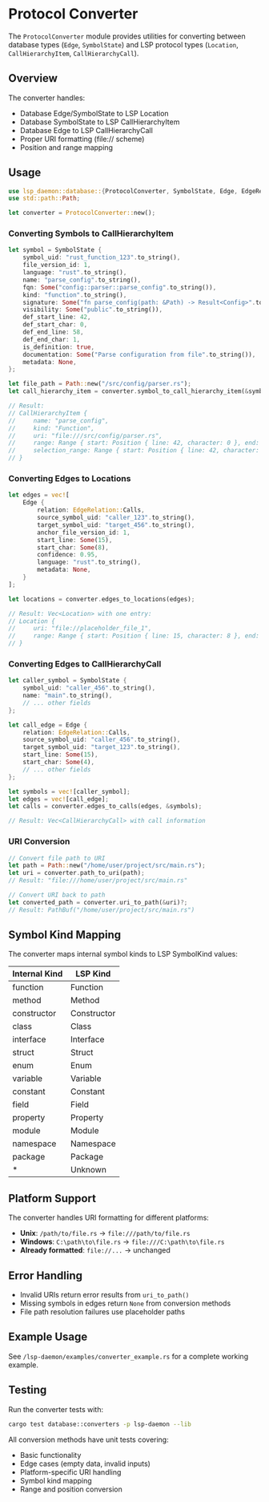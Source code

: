 # Protocol Converter

The `ProtocolConverter` module provides utilities for converting between database types (`Edge`, `SymbolState`) and LSP protocol types (`Location`, `CallHierarchyItem`, `CallHierarchyCall`).

## Overview

The converter handles:
- Database Edge/SymbolState to LSP Location
- Database SymbolState to LSP CallHierarchyItem  
- Database Edge to LSP CallHierarchyCall
- Proper URI formatting (file:// scheme)
- Position and range mapping

## Usage

```rust
use lsp_daemon::database::{ProtocolConverter, SymbolState, Edge, EdgeRelation};
use std::path::Path;

let converter = ProtocolConverter::new();
```

### Converting Symbols to CallHierarchyItem

```rust
let symbol = SymbolState {
    symbol_uid: "rust_function_123".to_string(),
    file_version_id: 1,
    language: "rust".to_string(),
    name: "parse_config".to_string(),
    fqn: Some("config::parser::parse_config".to_string()),
    kind: "function".to_string(),
    signature: Some("fn parse_config(path: &Path) -> Result<Config>".to_string()),
    visibility: Some("public".to_string()),
    def_start_line: 42,
    def_start_char: 0,
    def_end_line: 58,
    def_end_char: 1,
    is_definition: true,
    documentation: Some("Parse configuration from file".to_string()),
    metadata: None,
};

let file_path = Path::new("/src/config/parser.rs");
let call_hierarchy_item = converter.symbol_to_call_hierarchy_item(&symbol, file_path);

// Result:
// CallHierarchyItem {
//     name: "parse_config",
//     kind: "Function",
//     uri: "file:///src/config/parser.rs",
//     range: Range { start: Position { line: 42, character: 0 }, end: Position { line: 58, character: 1 } },
//     selection_range: Range { start: Position { line: 42, character: 0 }, end: Position { line: 58, character: 1 } }
// }
```

### Converting Edges to Locations

```rust
let edges = vec![
    Edge {
        relation: EdgeRelation::Calls,
        source_symbol_uid: "caller_123".to_string(),
        target_symbol_uid: "target_456".to_string(),
        anchor_file_version_id: 1,
        start_line: Some(15),
        start_char: Some(8),
        confidence: 0.95,
        language: "rust".to_string(),
        metadata: None,
    }
];

let locations = converter.edges_to_locations(edges);

// Result: Vec<Location> with one entry:
// Location {
//     uri: "file://placeholder_file_1",
//     range: Range { start: Position { line: 15, character: 8 }, end: Position { line: 15, character: 8 } }
// }
```

### Converting Edges to CallHierarchyCall

```rust
let caller_symbol = SymbolState {
    symbol_uid: "caller_456".to_string(),
    name: "main".to_string(),
    // ... other fields
};

let call_edge = Edge {
    relation: EdgeRelation::Calls,
    source_symbol_uid: "caller_456".to_string(),
    target_symbol_uid: "target_123".to_string(),
    start_line: Some(15),
    start_char: Some(4),
    // ... other fields
};

let symbols = vec![caller_symbol];
let edges = vec![call_edge];
let calls = converter.edges_to_calls(edges, &symbols);

// Result: Vec<CallHierarchyCall> with call information
```

### URI Conversion

```rust
// Convert file path to URI
let path = Path::new("/home/user/project/src/main.rs");
let uri = converter.path_to_uri(path);
// Result: "file:///home/user/project/src/main.rs"

// Convert URI back to path
let converted_path = converter.uri_to_path(&uri)?;
// Result: PathBuf("/home/user/project/src/main.rs")
```

## Symbol Kind Mapping

The converter maps internal symbol kinds to LSP SymbolKind values:

| Internal Kind | LSP Kind |
|---------------|----------|
| function | Function |
| method | Method |
| constructor | Constructor |
| class | Class |
| interface | Interface |
| struct | Struct |
| enum | Enum |
| variable | Variable |
| constant | Constant |
| field | Field |
| property | Property |
| module | Module |
| namespace | Namespace |
| package | Package |
| * | Unknown |

## Platform Support

The converter handles URI formatting for different platforms:

- **Unix**: `/path/to/file.rs` → `file:///path/to/file.rs`
- **Windows**: `C:\path\to\file.rs` → `file:///C:\path\to\file.rs`
- **Already formatted**: `file://...` → unchanged

## Error Handling

- Invalid URIs return error results from `uri_to_path()`
- Missing symbols in edges return `None` from conversion methods
- File path resolution failures use placeholder paths

## Example Usage

See `/lsp-daemon/examples/converter_example.rs` for a complete working example.

## Testing

Run the converter tests with:

```bash
cargo test database::converters -p lsp-daemon --lib
```

All conversion methods have unit tests covering:
- Basic functionality
- Edge cases (empty data, invalid inputs)
- Platform-specific URI handling
- Symbol kind mapping
- Range and position conversion
